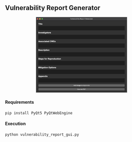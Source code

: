 ## Vulnerability Report Generator

<p align='center'><img src="https://github.com/kariemoorman/report-generation/blob/main/cybersecurity/vulnerability_report_gui.png" alt="Vulnerability Report GUI" width="300"/></p>

#### Requirements
```
pip install PyQt5 PyQtWebEngine
```

#### Execution
```
python vulnerability_report_gui.py
```
